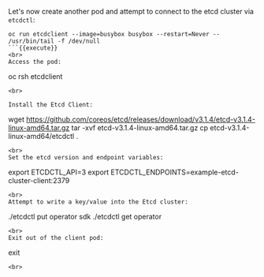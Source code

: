Let's now create another pod and attempt to connect to the etcd cluster via `etcdctl`:

```
oc run etcdclient --image=busybox busybox --restart=Never -- /usr/bin/tail -f /dev/null
```{{execute}}
<br>
Access the pod:

``` 
oc rsh etcdclient
```{{execute}}
<br>

Install the Etcd Client:

```
wget https://github.com/coreos/etcd/releases/download/v3.1.4/etcd-v3.1.4-linux-amd64.tar.gz
tar -xvf etcd-v3.1.4-linux-amd64.tar.gz
cp etcd-v3.1.4-linux-amd64/etcdctl .
```{{execute}}
<br>
Set the etcd version and endpoint variables:

```
export ETCDCTL_API=3
export ETCDCTL_ENDPOINTS=example-etcd-cluster-client:2379
```{{execute}}
<br>
Attempt to write a key/value into the Etcd cluster:

```
./etcdctl put operator sdk
./etcdctl get operator
```{{execute}}
<br>
Exit out of the client pod:

```
exit
```{{execute}}
<br>
